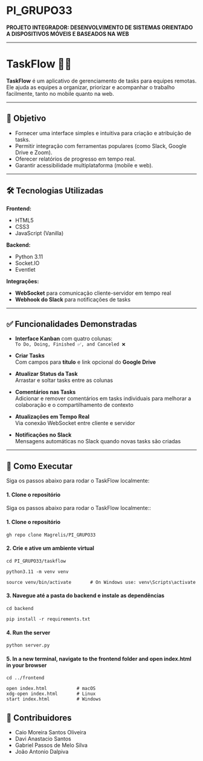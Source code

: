 # PI_GRUPO33  
**PROJETO INTEGRADOR: DESENVOLVIMENTO DE SISTEMAS ORIENTADO A DISPOSITIVOS MÓVEIS E BASEADOS NA WEB**

---

# TaskFlow 📝🚀

**TaskFlow** é um aplicativo de gerenciamento de tasks para equipes remotas. Ele ajuda as equipes a organizar, priorizar e acompanhar o trabalho facilmente, tanto no mobile quanto na web.

---

## 📌 Objetivo

* Fornecer uma interface simples e intuitiva para criação e atribuição de tasks.  
* Permitir integração com ferramentas populares (como Slack, Google Drive e Zoom).  
* Oferecer relatórios de progresso em tempo real.  
* Garantir acessibilidade multiplataforma (mobile e web).

---

## 🛠️ Tecnologias Utilizadas

**Frontend:**  
- HTML5  
- CSS3  
- JavaScript (Vanilla)

**Backend:**  
- Python 3.11  
- Socket.IO  
- Eventlet

**Integrações:**  
- **WebSocket** para comunicação cliente-servidor em tempo real  
- **Webhook do Slack** para notificações de tasks

---

## ✅ Funcionalidades Demonstradas

- **Interface Kanban** com quatro colunas:  
  `To Do, Doing, Finished ✅, and Canceled ❌`

- **Criar Tasks**  
  Com campos para **título** e link opcional do **Google Drive**

- **Atualizar Status da Task**  
  Arrastar e soltar tasks entre as colunas

- **Comentários nas Tasks**  
  Adicionar e remover comentários em tasks individuais para melhorar a colaboração e o compartilhamento de contexto

- **Atualizações em Tempo Real**  
  Via conexão WebSocket entre cliente e servidor

- **Notificações no Slack**  
  Mensagens automáticas no Slack quando novas tasks são criadas

---

## 🚀 Como Executar

Siga os passos abaixo para rodar o TaskFlow localmente:

#### 1. Clone o repositório  

Siga os passos abaixo para rodar o TaskFlow localmente::


#### 1. Clone o repositório
```
gh repo clone Magrelis/PI_GRUPO33
```

#### 2. Crie e ative um ambiente virtual
```
cd PI_GRUPO33/taskflow

python3.11 -m venv venv

source venv/bin/activate       # On Windows use: venv\Scripts\activate
```

#### 3. Navegue até a pasta do backend e instale as dependências
```
cd backend 

pip install -r requirements.txt
```

#### 4. Run the server
```
python server.py
```

#### 5. In a new terminal, navigate to the frontend folder and open index.html in your browser
```
cd ../frontend

open index.html           # macOS
xdg-open index.html       # Linux
start index.html          # Windows
```

## 👥 Contribuidores

- Caio Moreira Santos Oliveira  
- Davi Anastacio Santos 
- Gabriel Passos de Melo Silva   
- João Antonio Dalpiva
